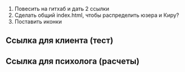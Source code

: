 1. Повесить на гитхаб и дать 2 ссылки
2. Сделать общий index.html, чтобы распределить юзера и Киру?
3. Поставить иконки

## Ссылка для клиента (тест)

## Ссылка для психолога (расчеты)